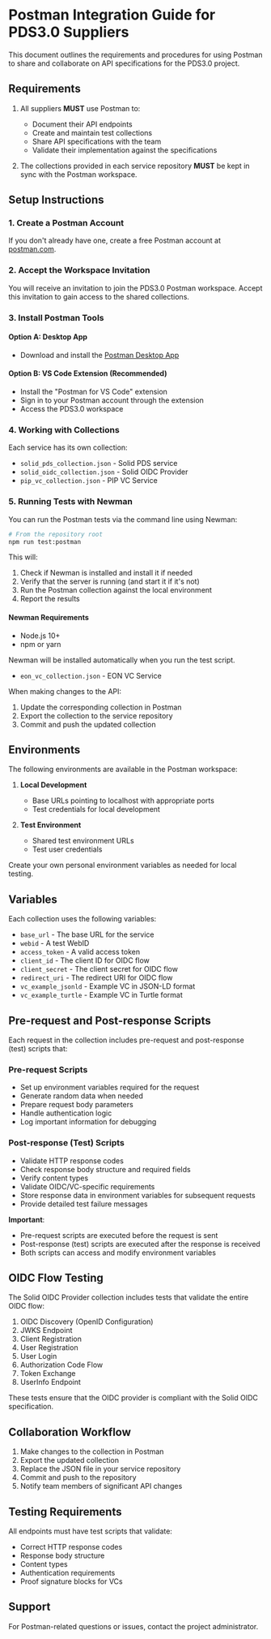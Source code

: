 # Postman Integration Guide for PDS3.0 Suppliers

This document outlines the requirements and procedures for using Postman to share and collaborate on API specifications for the PDS3.0 project.

## Requirements

1. All suppliers **MUST** use Postman to:
   - Document their API endpoints
   - Create and maintain test collections
   - Share API specifications with the team
   - Validate their implementation against the specifications

2. The collections provided in each service repository **MUST** be kept in sync with the Postman workspace.

## Setup Instructions

### 1. Create a Postman Account

If you don't already have one, create a free Postman account at [postman.com](https://www.postman.com/).

### 2. Accept the Workspace Invitation

You will receive an invitation to join the PDS3.0 Postman workspace. Accept this invitation to gain access to the shared collections.

### 3. Install Postman Tools

#### Option A: Desktop App
- Download and install the [Postman Desktop App](https://www.postman.com/downloads/)

#### Option B: VS Code Extension (Recommended)
- Install the "Postman for VS Code" extension
- Sign in to your Postman account through the extension
- Access the PDS3.0 workspace

### 4. Working with Collections

Each service has its own collection:
- `solid_pds_collection.json` - Solid PDS service
- `solid_oidc_collection.json` - Solid OIDC Provider
- `pip_vc_collection.json` - PIP VC Service

### 5. Running Tests with Newman

You can run the Postman tests via the command line using Newman:

```bash
# From the repository root
npm run test:postman
```

This will:
1. Check if Newman is installed and install it if needed
2. Verify that the server is running (and start it if it's not)
3. Run the Postman collection against the local environment
4. Report the results

#### Newman Requirements

- Node.js 10+
- npm or yarn

Newman will be installed automatically when you run the test script.
- `eon_vc_collection.json` - EON VC Service

When making changes to the API:
1. Update the corresponding collection in Postman
2. Export the collection to the service repository
3. Commit and push the updated collection

## Environments

The following environments are available in the Postman workspace:

1. **Local Development**
   - Base URLs pointing to localhost with appropriate ports
   - Test credentials for local development

2. **Test Environment**
   - Shared test environment URLs
   - Test user credentials

Create your own personal environment variables as needed for local testing.

## Variables

Each collection uses the following variables:
- `base_url` - The base URL for the service
- `webid` - A test WebID
- `access_token` - A valid access token
- `client_id` - The client ID for OIDC flow
- `client_secret` - The client secret for OIDC flow
- `redirect_uri` - The redirect URI for OIDC flow
- `vc_example_jsonld` - Example VC in JSON-LD format
- `vc_example_turtle` - Example VC in Turtle format

## Pre-request and Post-response Scripts

Each request in the collection includes pre-request and post-response (test) scripts that:

### Pre-request Scripts
- Set up environment variables required for the request
- Generate random data when needed
- Prepare request body parameters
- Handle authentication logic
- Log important information for debugging

### Post-response (Test) Scripts
- Validate HTTP response codes
- Check response body structure and required fields
- Verify content types
- Validate OIDC/VC-specific requirements
- Store response data in environment variables for subsequent requests
- Provide detailed test failure messages

**Important**: 
- Pre-request scripts are executed before the request is sent
- Post-response (test) scripts are executed after the response is received
- Both scripts can access and modify environment variables

## OIDC Flow Testing

The Solid OIDC Provider collection includes tests that validate the entire OIDC flow:

1. OIDC Discovery (OpenID Configuration)
2. JWKS Endpoint
3. Client Registration
4. User Registration
5. User Login
6. Authorization Code Flow
7. Token Exchange
8. UserInfo Endpoint

These tests ensure that the OIDC provider is compliant with the Solid OIDC specification.

## Collaboration Workflow

1. Make changes to the collection in Postman
2. Export the updated collection
3. Replace the JSON file in your service repository
4. Commit and push to the repository
5. Notify team members of significant API changes

## Testing Requirements

All endpoints must have test scripts that validate:
- Correct HTTP response codes
- Response body structure
- Content types
- Authentication requirements
- Proof signature blocks for VCs

## Support

For Postman-related questions or issues, contact the project administrator.

